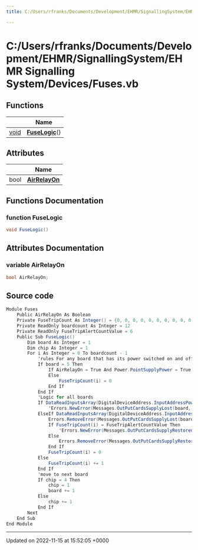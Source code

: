 ```yaml
---
title: C:/Users/rfranks/Documents/Development/EHMR/SignallingSystem/EHMR Signalling System/Devices/Fuses.vb

---
```


# C:/Users/rfranks/Documents/Development/EHMR/SignallingSystem/EHMR Signalling System/Devices/Fuses.vb



## Functions

|                | Name           |
| -------------- | -------------- |
| [void](/SignallingSystem-doc/vb/Files/SerialPixelLeds_8vb/#variable-void) | **[FuseLogic](/SignallingSystem-doc/vb/Files/Fuses_8vb/#function-fuselogic)**() |

## Attributes

|                | Name           |
| -------------- | -------------- |
| bool | **[AirRelayOn](/SignallingSystem-doc/vb/Files/Fuses_8vb/#variable-airrelayon)**  |


## Functions Documentation

### function FuseLogic

```csharp
void FuseLogic()
```



## Attributes Documentation

### variable AirRelayOn

```csharp
bool AirRelayOn;
```



## Source code

```csharp
Module Fuses
    Public AirRelayOn As Boolean
    Private FuseTripCount As Integer() = {0, 0, 0, 0, 0, 0, 0, 0, 0, 0, 0, 0, 0, 0, 0, 0, 0, 0, 0, 0, 0, 0, 0, 0, 0, 0, 0, 0, 0, 0, 0, 0, 0, 0, 0, 0, 0, 0, 0, 0, 0, 0, 0, 0, 0, 0, 0, 0}
    Private ReadOnly boardcount As Integer = 12
    Private ReadOnly FuseTripAlertCountValue = 6
    Public Sub FuseLogic()
        Dim board As Integer = 1
        Dim chip As Integer = 1
        For i As Integer = 0 To boardcount - 1
            'rules For any board that has its power switched on and off under normal operation
            If board = 5 Then
                If AirRelayOn = True And Power.PointSupplyPower = True And Safety.EStopTriggered = False Then
                Else
                    FuseTripCount(i) = 0
                End If
            End If
            'Logic for all boards
            If DataReadInputsArray(DigitalDeviceAddress.InputAddressPowerCheckInput(i)) = 0 And FuseTripCount(i) = FuseTripAlertCountValue Then
                'Errors.NewError(Messages.OutPutCardsSupplyLost(board, chip))
            ElseIf DataReadInputsArray(DigitalDeviceAddress.InputAddressPowerCheckInput(i)) = 1 Then
                Errors.RemoveError(Messages.OutPutCardsSupplyLost(board, chip))
                If FuseTripCount(i) = FuseTripAlertCountValue Then
                    'Errors.NewError(Messages.OutPutCardsSupplyRestored(board, chip))
                Else
                    Errors.RemoveError(Messages.OutPutCardsSupplyRestored(board, chip))
                End If
                FuseTripCount(i) = 0
            Else
                FuseTripCount(i) += 1
            End If
            'move to next board
            If chip = 4 Then
                chip = 1
                board += 1
            Else
                chip += 1
            End If
        Next
    End Sub
End Module
```


-------------------------------

Updated on 2022-11-15 at 15:52:05 +0000
